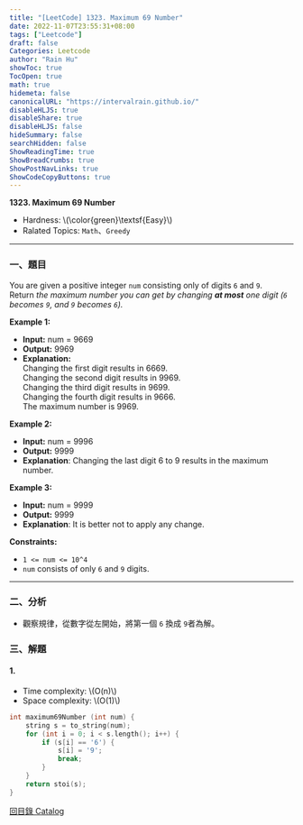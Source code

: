```yaml
---
title: "[LeetCode] 1323. Maximum 69 Number"
date: 2022-11-07T23:55:31+08:00
tags: ["Leetcode"]
draft: false
Categories: Leetcode
author: "Rain Hu"
showToc: true
TocOpen: true
math: true
hidemeta: false
canonicalURL: "https://intervalrain.github.io/"
disableHLJS: true
disableShare: true
disableHLJS: false
hideSummary: false
searchHidden: false
ShowReadingTime: true
ShowBreadCrumbs: true
ShowPostNavLinks: true
ShowCodeCopyButtons: true
---
```

**1323. Maximum 69 Number**
+ Hardness: \\(\color{green}\textsf{Easy}\\)
+ Ralated Topics: `Math`、`Greedy`
---
### 一、題目
You are given a positive integer `num` consisting only of digits `6` and `9`.  
Return *the maximum number you can get by changing* ***at most*** *one digit (`6` becomes `9`, and `9` becomes `6`).*

**Example 1:**  
+ **Input:** num = 9669  
+ **Output:** 9969  
+ **Explanation:**   
Changing the first digit results in 6669.  
Changing the second digit results in 9969.  
Changing the third digit results in 9699.  
Changing the fourth digit results in 9666.  
The maximum number is 9969.  

**Example 2:**
+ **Input:** num = 9996
+ **Output:** 9999
+ **Explanation**: Changing the last digit 6 to 9 results in the maximum number.

**Example 3:**
+ **Input:** num = 9999
+ **Output:** 9999
+ **Explanation**: It is better not to apply any change.

**Constraints:**
+ `1 <= num <= 10^4`
+ `num` consists of only `6` and `9` digits.
---

### 二、分析
+ 觀察規律，從數字從左開始，將第一個 `6` 換成 `9`者為解。

### 三、解題
#### 1. 
+ Time complexity: \\(O(n)\\)
+ Space complexity: \\(O(1)\\)
```C++
int maximum69Number (int num) {
    string s = to_string(num);
    for (int i = 0; i < s.length(); i++) {
        if (s[i] == '6') {
            s[i] = '9';
            break;
        }
    }
    return stoi(s);
}
```
[回目錄 Catalog](/posts/leetcode)